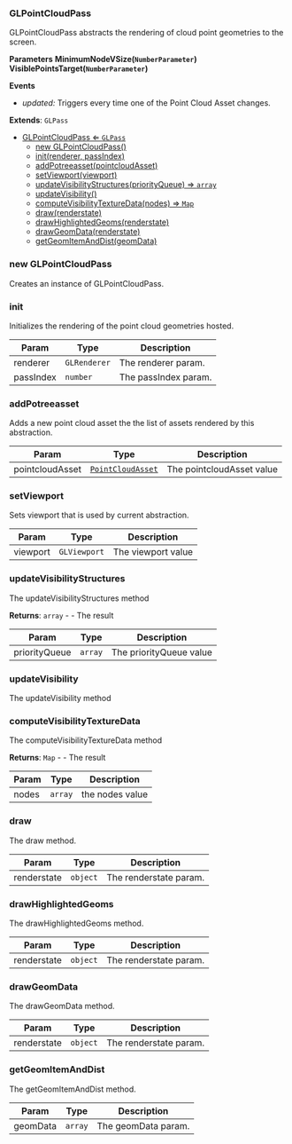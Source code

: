 <a name="GLPointCloudPass"></a>

### GLPointCloudPass 
GLPointCloudPass abstracts the rendering of cloud point geometries to the screen.**Parameters****MinimumNodeVSize(`NumberParameter`)****VisiblePointsTarget(`NumberParameter`)****Events*** *updated:* Triggers every time one of the Point Cloud Asset changes.


**Extends**: <code>GLPass</code>  

* [GLPointCloudPass ⇐ <code>GLPass</code>](#GLPointCloudPass)
    * [new GLPointCloudPass()](#new-GLPointCloudPass)
    * [init(renderer, passIndex)](#init)
    * [addPotreeasset(pointcloudAsset)](#addPotreeasset)
    * [setViewport(viewport)](#setViewport)
    * [updateVisibilityStructures(priorityQueue) ⇒ <code>array</code>](#updateVisibilityStructures)
    * [updateVisibility()](#updateVisibility)
    * [computeVisibilityTextureData(nodes) ⇒ <code>Map</code>](#computeVisibilityTextureData)
    * [draw(renderstate)](#draw)
    * [drawHighlightedGeoms(renderstate)](#drawHighlightedGeoms)
    * [drawGeomData(renderstate)](#drawGeomData)
    * [getGeomItemAndDist(geomData)](#getGeomItemAndDist)

<a name="new_GLPointCloudPass_new"></a>

### new GLPointCloudPass
Creates an instance of GLPointCloudPass.

<a name="GLPointCloudPass+init"></a>

### init
Initializes the rendering of the point cloud geometries hosted.



| Param | Type | Description |
| --- | --- | --- |
| renderer | <code>GLRenderer</code> | The renderer param. |
| passIndex | <code>number</code> | The passIndex param. |

<a name="GLPointCloudPass+addPotreeasset"></a>

### addPotreeasset
Adds a new point cloud asset the the list of assets rendered by this abstraction.



| Param | Type | Description |
| --- | --- | --- |
| pointcloudAsset | <code>[PointCloudAsset](api/Zea\PointCloudAsset.md)</code> | The pointcloudAsset value |

<a name="GLPointCloudPass+setViewport"></a>

### setViewport
Sets viewport that is used by current abstraction.



| Param | Type | Description |
| --- | --- | --- |
| viewport | <code>GLViewport</code> | The viewport value |

<a name="GLPointCloudPass+updateVisibilityStructures"></a>

### updateVisibilityStructures
The updateVisibilityStructures method


**Returns**: <code>array</code> - - The result  

| Param | Type | Description |
| --- | --- | --- |
| priorityQueue | <code>array</code> | The priorityQueue value |

<a name="GLPointCloudPass+updateVisibility"></a>

### updateVisibility
The updateVisibility method


<a name="GLPointCloudPass+computeVisibilityTextureData"></a>

### computeVisibilityTextureData
The computeVisibilityTextureData method


**Returns**: <code>Map</code> - - The result  

| Param | Type | Description |
| --- | --- | --- |
| nodes | <code>array</code> | the nodes value |

<a name="GLPointCloudPass+draw"></a>

### draw
The draw method.



| Param | Type | Description |
| --- | --- | --- |
| renderstate | <code>object</code> | The renderstate param. |

<a name="GLPointCloudPass+drawHighlightedGeoms"></a>

### drawHighlightedGeoms
The drawHighlightedGeoms method.



| Param | Type | Description |
| --- | --- | --- |
| renderstate | <code>object</code> | The renderstate param. |

<a name="GLPointCloudPass+drawGeomData"></a>

### drawGeomData
The drawGeomData method.



| Param | Type | Description |
| --- | --- | --- |
| renderstate | <code>object</code> | The renderstate param. |

<a name="GLPointCloudPass+getGeomItemAndDist"></a>

### getGeomItemAndDist
The getGeomItemAndDist method.



| Param | Type | Description |
| --- | --- | --- |
| geomData | <code>array</code> | The geomData param. |

